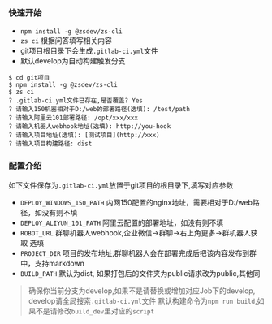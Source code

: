 ### 快速开始

- `npm install -g @zsdev/zs-cli`
- `zs ci` 根据问答填写相关内容
- git项目根目录下会生成`.gitlab-ci.yml`文件
- 默认develop为自动构建触发分支
```shell
$ cd git项目
$ npm install -g @zsdev/zs-cli
$ zs ci
? .gitlab-ci.yml文件已存在,是否覆盖? Yes
? 请输入150机器相对于D:/web的部署路径(选填): /test/path
? 请输入阿里云101部署路径: /opt/xxx/xxx
? 请输入机器人webhook地址(选填): http://you-hook
? 请输入项目地址(选填): [测试项目](http://xxx)
? 请输入项目构建路径: dist
```

### 配置介绍

如下文件保存为`.gitlab-ci.yml`放置于git项目的根目录下,填写对应参数
- `DEPLOY_WINDOWS_150_PATH` 内网150配置的nginx地址，需要相对于D:/web路径，如没有则不填
- `DEPLOY_ALIYUN_101_PATH` 阿里云配置的部署地址，如没有则不填
- `ROBOT_URL` 群聊机器人webhook,企业微信->群聊->右上角更多->群机器人获取 选填
- `PROJECT_DIR` 项目的发布地址,群聊机器人会在部署完成后把该内容发布到群中，支持markdown
- `BUILD_PATH` 默认为dist, 如果打包后的文件夹为public请求改为public,其他同

> 确保你当前分支为develop,如果不是请替换或增加对应Job下的develop,  develop请全局搜索`.gitlab-ci.yml`文件
> 默认构建命令为`npm run build`,如果不是请修改`build_dev`里对应的`script`

